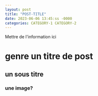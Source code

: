 ```yaml
---
layout: post
title: "POST-TITLE"
date: 2023-06-06 13:45:ss -0000
categories: CATEGORY-1 CATEGORY-2
---
```


Mettre de l'information ici
# genre un titre de post
## un sous titre
### une image?
